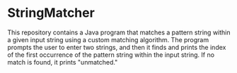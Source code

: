 # StringMatcher
This repository contains a Java program that matches a pattern string within a given input string using a custom matching algorithm. The program prompts the user to enter two strings, and then it finds and prints the index of the first occurrence of the pattern string within the input string. If no match is found, it prints "unmatched."
